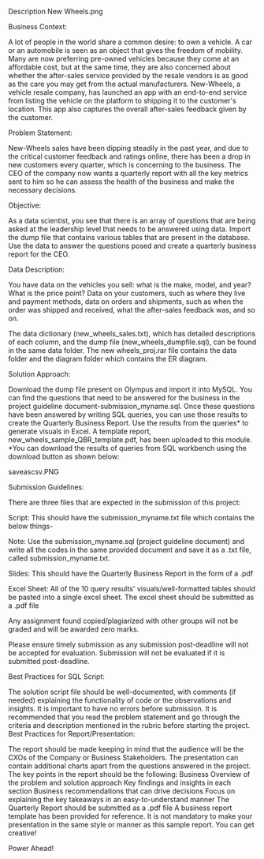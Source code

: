 Description
New Wheels.png

Business Context:

A lot of people in the world share a common desire: to own a vehicle. A car or an automobile is seen as an object that gives the freedom of mobility. Many are now preferring pre-owned vehicles because they come at an affordable cost, but at the same time, they are also concerned about whether the after-sales service provided by the resale vendors is as good as the care you may get from the actual manufacturers. New-Wheels, a vehicle resale company, has launched an app with an end-to-end service from listing the vehicle on the platform to shipping it to the customer's location. This app also captures the overall after-sales feedback given by the customer. 

Problem Statement:

New-Wheels sales have been dipping steadily in the past year, and due to the critical customer feedback and ratings online, there has been a drop in new customers every quarter, which is concerning to the business. The CEO of the company now wants a quarterly report with all the key metrics sent to him so he can assess the health of the business and make the necessary decisions.

Objective:

As a data scientist, you see that there is an array of questions that are being asked at the leadership level that needs to be answered using data. Import the dump file that contains various tables that are present in the database. Use the data to answer the questions posed and create a quarterly business report for the CEO.

Data Description:

You have data on the vehicles you sell: what is the make, model, and year? What is the price point? Data on your customers, such as where they live and payment methods, data on orders and shipments, such as when the order was shipped and received, what the after-sales feedback was, and so on.

The data dictionary (new_wheels_sales.txt), which has detailed descriptions of each column, and the dump file (new_wheels_dumpfile.sql), can be found in the same data folder. The new wheels_proj.rar file contains the data folder and the diagram folder which contains the ER diagram.

Solution Approach: 

Download the dump file present on Olympus and import it into MySQL.
You can find the questions that need to be answered for the business in the project guideline document-submission_myname.sql.
Once these questions have been answered by writing SQL queries, you can use those results to create the Quarterly Business Report. Use the results from the queries* to generate visuals in Excel. A template report, new_wheels_sample_QBR_template.pdf, has been uploaded to this module.
*You can download the results of queries from SQL workbench using the download button as shown below:

saveascsv.PNG

Submission Guidelines: 

There are three files that are expected in the submission of this project:

Script: This should have the submission_myname.txt file which contains the below things-

Note:  Use the submission_myname.sql (project guideline document) and write all the codes in the same provided document and save it as a .txt file, called submission_myname.txt.

Slides: This should have the Quarterly Business Report in the form of a .pdf 

Excel Sheet:  All of the 10 query results' visuals/well-formatted tables should be pasted into a single excel sheet. The excel sheet should be submitted as a .pdf file

Any assignment found copied/plagiarized with other groups will not be graded and will be awarded zero marks. 

Please ensure timely submission as any submission post-deadline will not be accepted for evaluation. Submission will not be evaluated if it is submitted post-deadline.

Best Practices for SQL Script:

The solution script file should be well-documented, with comments (if needed) explaining the functionality of code or the observations and insights.
It is important to have no errors before submission.
It is recommended that you read the problem statement and go through the criteria and description mentioned in the rubric before starting the project.
Best Practices for Report/Presentation:

The report should be made keeping in mind that the audience will be the CXOs of the Company or Business Stakeholders.
The presentation can contain additional charts apart from the questions answered in the project.
The key points in the report should be the following:
Business Overview of the problem and solution approach
Key findings and insights in each section
Business recommendations that can drive decisions
Focus on explaining the key takeaways in an easy-to-understand manner
The Quarterly Report should be submitted as a .pdf file
A business report template has been provided for reference. It is not mandatory to make your presentation in the same style or manner as this sample report. You can get creative!

Power Ahead! 